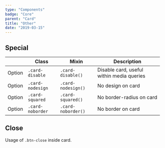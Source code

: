 ```yaml
---
type: "Components"
badge: "Core"
parent: "Card"
title: "Other"
date: "2019-03-15"
---
```


## Special

<div class="table-scroll">

|                         | Class                                     | Mixin                         | Description                   |
| ----------------------- | ----------------------------------------- | ----------------------------- | ----------------------------- |
| Option                  | `.card-disable`                | `.card-disable()`        | Disable card, useful within media queries            |
| Option                  | `.card-nodesign`                | `.card-nodesign()`        | No design on card            |
| Option                  | `.card-squared`                | `.card-squared()`        | No border-radius on card            |
| Option                  | `.card-noborder`                | `.card-noborder()`        | No border on card            |

</div>

<demo>
  <demovanilla src="vanilla/components/card/disable">
  </demovanilla>
</demo>

## Close

Usage of `.btn-close` inside card.

<demo>
  <demovanilla src="vanilla/components/card/close">
  </demovanilla>
</demo>
